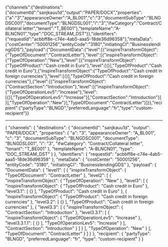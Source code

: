 {"channels":{"destinations":{"documentId":"sanjkauu1d","output":"PAPER/DOCX","properties":{"a":"3","appearanceOwner":"A_BL001","c":"3","documentSubType":"BLNGDSC001","documentType":"BLNGDSL001","i":"3","ifwCategory":"Contract/Collateral letter","tenant":"T_BE001"},"templateName":"A-BLNCN01","type":"DOC_STREAM_DST"}},"identifiers":{"requestId":"acbbff8e-c74e-4ab5-aaa5-18de36d96358"},"metaData":{"costCenter":"50001256","entityCode":"3180","initiatingCI":"BusinesslendingGDS"},"payload":{"DocumentData":{"level":[{"inspireTransformObject":{"TypeOfDocument":"ContractLetter"},"level":[{"inspireTransformObject":{"TypeOfOperation":"New"},"level":[{"inspireTransformObject":{"TypeOfProduct":"Cash credit in Euro"},"level":[{}],"TypeOfProduct":"Cash credit in Euro"},{"inspireTransformObject":{"TypeOfProduct":"Cash credit in foreign currencies"},"level":[{}],"TypeOfProduct":"Cash credit in foreign currencies"},{"level":[{"inspireTransformObject":{"ContractSection":"Introduction"},"level":[{"inspireTransformObject":{"TypeOfOperationLev5":"Increase"},"level":[{}],"TypeOfOperationLev5":"Increase"}],"ContractSection":"Introduction"}]}],"TypeOfOperation":"New"}],"TypeOfDocument":"ContractLetter"}]}},"recipient":{"partyType":"BLNGD","preferredLanguage":"fr","type":"custom-recipient"}}





---------------------------------------------------

{
	"channels": {
		"destinations": {
			"documentId": "sanjkauu1d",
			"output": "PAPER/DOCX",
			"properties": {
				"a": "3",
				"appearanceOwner": "A_BL001",
				"c": "3",
				"documentSubType": "BLNGDSC001",
				"documentType": "BLNGDSL001",
				"i": "3",
				"ifwCategory": "Contract/Collateral letter",
				"tenant": "T_BE001"
			},
			"templateName": "A-BLNCN01",
			"type": "DOC_STREAM_DST"
		}
	},
	"identifiers": {
		"requestId": "acbbff8e-c74e-4ab5-aaa5-18de36d96358"
	},
	"metaData": {
		"costCenter": "50001256",
		"entityCode": "3180",
		"initiatingCI": "BusinesslendingGDS"
	},
	"payload": {
		"DocumentData": {
			"level1": [
				{
					"inspireTransformObject": {
						"TypeOfDocument": "ContractLetter"
					},
					"level2": [
						{
							"inspireTransformObject": {
								"TypeOfOperation": "New"
							},
							"level3": [
								{
									"inspireTransformObject": {
										"TypeOfProduct": "Cash credit in Euro"
									},
									"level3.1": [
										{}
									],
									"TypeOfProduct": "Cash credit in Euro"
								},
								{
									"inspireTransformObject": {
										"TypeOfProduct": "Cash credit in foreign currencies"
									},
									"level3.2": [
										{}
									],
									"TypeOfProduct": "Cash credit in foreign currencies"
								},
								{
									"level3.3": [
										{
											"inspireTransformObject": {
												"ContractSection": "Introduction"
											},
											"level3.3.1": [
												{
													"inspireTransformObject": {
														"TypeOfOperationLev5": "Increase"
													},
													"level3.3.1.1": [
														{}
													],
													"TypeOfOperationLev5": "Increase"
												}
											],
											"ContractSection": "Introduction"
										}
									]
								}
							],
							"TypeOfOperation": "New"
						}
					],
					"TypeOfDocument": "ContractLetter"
				}
			]
		}
	},
	"recipient": {
		"partyType": "BLNGD",
		"preferredLanguage": "fr",
		"type": "custom-recipient"
	}
}
